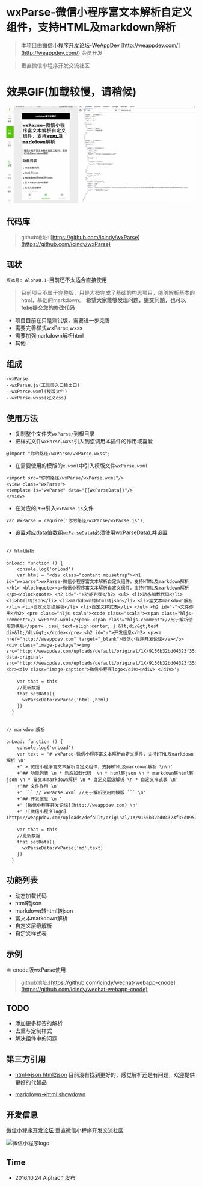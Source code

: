 # wxParse-微信小程序富文本解析自定义组件，支持HTML及markdown解析

> 本项目由[微信小程序开发论坛-WeAppDev](http://weappdev.com/) [http://weappdev.com/](http://weappdev.com/) 会员开发

> 垂直微信小程序开发交流社区

# 效果GIF(加载较慢，请稍候)

![wxParse.gif](screenshoot/wxParse.gif)

## 代码库

> github地址: [https://github.com/icindy/wxParse](https://github.com/icindy/wxParse)

## 现状

`版本号: Alpha0.1`-目前还不太适合直接使用

> 目前项目不属于完整版，只是大概完成了基础的构思项目，能够解析基本的html，基础的markdown。
**希望大家能够发现问题，提交问题，也可以foke提交您的修改代码**

* 项目目前在只是测试版，需要进一步完善
* 需要完善样式wxParse,wxss
* 需要加强markdown解析html
* 其他

## 组成

```
-wxParse
--wxParse.js(工具类入口输出口)
--wxParse.wxml(模版文件)
--wxParse.wxss(定义css)

```

## 使用方法

* 复制整个文件夹`wxParse/`到根目录
* 把样式文件`wxParse.wxss`引入到您调用本插件的作用域喜爱
```
@import "你的路径/wxParse/wxParse.wxss";
```

* 在需要使用的模版的`x.wxml`中引入模版文件`wxParse.wxml`
```
<import src="你的路径/wxParse/wxParse.wxml"/>
<view class="wxParse">
<template is="wxParse" data="{{wxParseData}}"/>
</view>
```
* 在对应的js中引入`wxParse.js`文件
```
var WxParse = require('你的路径/wxParse/wxParse.js');
```
* 设置对应data值数组`wxParseData`(必须使用wxParseData),并设置


```

// html解析

onLoad: function () {
    console.log('onLoad')
    var html = '<div class="content mousetrap"><h1 id="wxparse">wxParse-微信小程序富文本解析自定义组件，支持HTML及markdown解析</h1> <blockquote><p>微信小程序富文本解析自定义组件，支持HTML及markdown解析</p></blockquote> <h2 id="-">功能列表</h2> <ul> <li>动态加载代码</li> <li>html转json</li> <li>markdown转html转json</li> <li>富文本markdown解析</li> <li>自定义层级解析</li> <li>自定义样式表</li> </ul> <h2 id="-">文件作用</h2> <pre class="hljs scala"><code class="scala"><span class="hljs-comment">// wxParse.wxml</span> <span class="hljs-comment">//用于解析使用的模版</span> .css{ text-align:center; } &lt;div&gt;test div&lt;/div&gt;</code></pre> <h2 id="-">开发信息</h2> <p><a href="http://weappdev.com" target="_blank">微信小程序开发论坛</a></p> <div class="image-package"><img src="http://weappdev.com/uploads/default/original/1X/9156b32bd04323f35d0957796f126b8a54595c97.png" data-original-src="http://weappdev.com/uploads/default/original/1X/9156b32bd04323f35d0957796f126b8a54595c97.png"><br><div class="image-caption">微信小程序logo</div></div> </div>';

    var that = this
    //更新数据
    that.setData({
      wxParseData:WxParse('html',html)
    })
  }

```

```

// markdown解析

onLoad: function () {
    console.log('onLoad')
    var text = '# wxParse-微信小程序富文本解析自定义组件，支持HTML及markdown解析 \n'
    +' > 微信小程序富文本解析自定义组件，支持HTML及markdown解析 \n\n' 
    +'## 功能列表 \n * 动态加载代码  \n * html转json \n * markdown转html转json \n * 富文本markdown解析 \n * 自定义层级解析 \n * 自定义样式表 \n'
    +'## 文件作用 \n'
    +' ``` // wxParse.wxml //用于解析使用的模版 ``` \n'
    +'## 开发信息 \n '
    +' [微信小程序开发论坛](http://weappdev.com) \n'
    +' ![微信小程序logo](http://weappdev.com/uploads/default/original/1X/9156b32bd04323f35d0957796f126b8a54595c97.png)';

    var that = this
    //更新数据
    that.setData({
      wxParseData:WxParse('md',text)
    })
  }

```


## 功能列表

* 动态加载代码
* html转json
* markdown转html转json
* 富文本markdown解析
* 自定义层级解析
* 自定义样式表

## 示例

＊ cnode版wxParse使用
>github地址:[https://github.com/icindy/wechat-webapp-cnode](https://github.com/icindy/wechat-webapp-cnode)


## TODO

* 添加更多标签的解析
* 去重与定制样式
* 解决组件中的问题

## 第三方引用

* [html->json html2json](https://github.com/Jxck/html2json)
目前没有找到更好的，感觉解析还是有问题，欢迎提供更好的代替品

* [markdown->html showdown](https://github.com/showdownjs/showdown)

##  开发信息

[微信小程序开发论坛](http://weappdev.com)
垂直微信小程序开发交流社区

![微信小程序logo](http://weappdev.com/uploads/default/original/1X/9156b32bd04323f35d0957796f126b8a54595c97.png)

## Time

 * 2016.10.24 Alpha0.1 发布